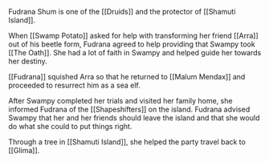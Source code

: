Fudrana Shum is one of the [[Druids]] and the protector of [[Shamuti Island]]. 

When [[Swamp Potato]] asked for help with transforming her friend [[Arra]] out of his beetle form, Fudrana agreed to help providing that Swampy took [[The Oath]]. She had a lot of faith in Swampy and helped guide her towards her destiny. 

[[Fudrana]] squished Arra so that he returned to [[Malum Mendax]] and proceeded to resurrect him as a sea elf. 

After Swampy completed her trials and visited her family home, she informed Fudrana of the [[Shapeshifters]] on the island. Fudrana advised Swampy that her and her friends should leave the island and that she would do what she could to put things right. 

Through a tree in [[Shamuti Island]], she helped the party travel back to [[Glima]]. 